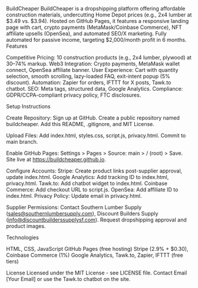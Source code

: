 BuildCheaper
BuildCheaper is a dropshipping platform offering affordable construction materials, undercutting Home Depot prices (e.g., 2x4 lumber at $3.49 vs. $3.94). Hosted on GitHub Pages, it features a responsive landing page with cart, crypto payments (MetaMask/Coinbase Commerce), NFT affiliate upsells (OpenSea), and automated SEO/X marketing. Fully automated for passive income, targeting $2,000/month profit in 6 months.
Features

Competitive Pricing: 10 construction products (e.g., 2x4 lumber, plywood) at 30–74% markup.
Web3 Integration: Crypto payments, MetaMask wallet connect, OpenSea affiliate banner.
User Experience: Cart with quantity selection, smooth scrolling, lazy-loaded FAQ, exit-intent popup (5% discount).
Automation: Zapier for orders, IFTTT for X posts, Tawk.to chatbot.
SEO: Meta tags, structured data, Google Analytics.
Compliance: GDPR/CCPA-compliant privacy policy, FTC disclosures.

Setup Instructions

Create Repository:
Sign up at GitHub.
Create a public repository named buildcheaper.
Add this README, .gitignore, and MIT License.


Upload Files:
Add index.html, styles.css, script.js, privacy.html.
Commit to main branch.


Enable GitHub Pages:
Settings > Pages > Source: main > / (root) > Save.
Site live at https://buildcheaper.github.io.


Configure Accounts:
Stripe: Create product links post-supplier approval, update index.html.
Google Analytics: Add tracking ID to index.html, privacy.html.
Tawk.to: Add chatbot widget to index.html.
Coinbase Commerce: Add checkout URL to script.js.
OpenSea: Add affiliate ID to index.html.
Privacy Policy: Update email in privacy.html.


Supplier Permissions:
Contact Southern Lumber Supply (sales@southernlumbersupply.com), Discount Builders Supply (info@discountbuilderssupplysf.com).
Request dropshipping approval and product images.



Technologies

HTML, CSS, JavaScript
GitHub Pages (free hosting)
Stripe (2.9% + $0.30), Coinbase Commerce (1%)
Google Analytics, Tawk.to, Zapier, IFTTT (free tiers)

License
Licensed under the MIT License - see LICENSE file.
Contact
Email [Your Email] or use the Tawk.to chatbot on the site.
